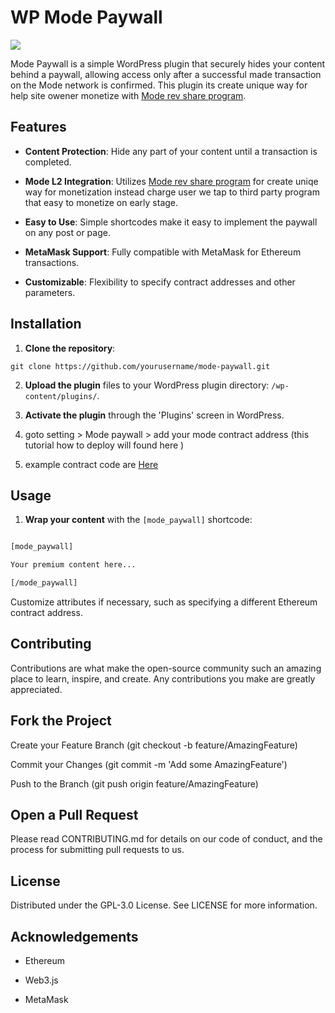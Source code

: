
# WP Mode Paywall

  ![](https://i.ibb.co/gDvNB14/computer-Class.png)

Mode Paywall is a simple WordPress plugin that securely hides your content behind a paywall, allowing access only after a successful made transaction on the Mode network is confirmed. This plugin its create unique way for help site owener monetize with [Mode rev share program](https://docs.mode.network/#the-onchain-cooperative).

  

## Features

  

-  **Content Protection**: Hide any part of your content until a transaction is completed.

-  **Mode L2 Integration**: Utilizes [Mode rev share program](https://docs.mode.network/#the-onchain-cooperative) for create uniqe way for monetization instead charge user we tap to third party program that easy to monetize on early stage.

-  **Easy to Use**: Simple shortcodes make it easy to implement the paywall on any post or page.

-  **MetaMask Support**: Fully compatible with MetaMask for Ethereum transactions.

-  **Customizable**: Flexibility to specify contract addresses and other parameters.

  

## Installation

  

1.  **Clone the repository**:

`git clone https://github.com/yourusername/mode-paywall.git`

2.  **Upload the plugin** files to your WordPress plugin directory: `/wp-content/plugins/`.

3.  **Activate the plugin** through the 'Plugins' screen in WordPress.

4. goto setting > Mode paywall > add your mode contract address (this tutorial how to deploy will found here )

5. example contract code are [Here](https://gist.github.com/0xairdropfarmer/a2e200b270bd86259d472ea7a75eea52)
  

## Usage

  

1.  **Wrap your content** with the `[mode_paywall]` shortcode:

```html

[mode_paywall]

Your premium content here...

[/mode_paywall]

```

  

Customize attributes if necessary, such as specifying a different Ethereum contract address.

  

## Contributing

  

Contributions are what make the open-source community such an amazing place to learn, inspire, and create. Any contributions you make are greatly appreciated.

  

## Fork the Project

  

Create your Feature Branch (git checkout -b feature/AmazingFeature)

Commit your Changes (git commit -m 'Add some AmazingFeature')

Push to the Branch (git push origin feature/AmazingFeature)

  

## Open a Pull Request

  

Please read CONTRIBUTING.md for details on our code of conduct, and the process for submitting pull requests to us.

  

## License

Distributed under the GPL-3.0 License. See LICENSE for more information.

  

## Acknowledgements

- Ethereum

- Web3.js

- MetaMask 

  